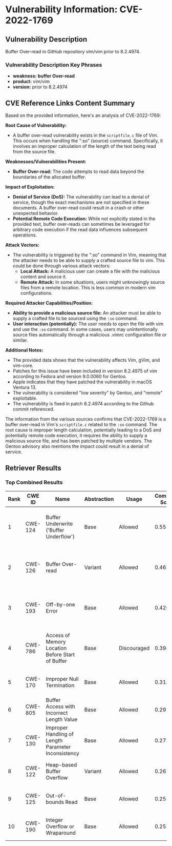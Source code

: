# Vulnerability Information: CVE-2022-1769

## Vulnerability Description
Buffer Over-read in GitHub repository vim/vim prior to 8.2.4974.

### Vulnerability Description Key Phrases
- **weakness:** **buffer Over-read**
- **product:** vim/vim
- **version:** prior to 8.2.4974

## CVE Reference Links Content Summary
Based on the provided information, here's an analysis of CVE-2022-1769:

**Root Cause of Vulnerability:**
- A buffer over-read vulnerability exists in the `scriptfile.c` file of Vim. This occurs when handling the ":so" (source) command. Specifically, it involves an improper calculation of the length of the text being read from the source file.

**Weaknesses/Vulnerabilities Present:**
- **Buffer Over-read:** The code attempts to read data beyond the boundaries of the allocated buffer.

**Impact of Exploitation:**
- **Denial of Service (DoS):** The vulnerability can lead to a denial of service, though the exact mechanisms are not specified in these documents. A buffer over-read could result in a crash or other unexpected behavior.
- **Potential Remote Code Execution:** While not explicitly stated in the provided text, buffer over-reads can sometimes be leveraged for arbitrary code execution if the read data influences subsequent operations.

**Attack Vectors:**
- The vulnerability is triggered by the ":so" command in Vim, meaning that the attacker needs to be able to supply a crafted source file to vim. This could be done through various attack vectors:
    - **Local Attack:** A malicious user can create a file with the malicious content and source it.
    - **Remote Attack:** In some situations, users might unknowingly source files from a remote location. This is less common in modern vim configurations.

**Required Attacker Capabilities/Position:**
- **Ability to provide a malicious source file:** An attacker must be able to supply a crafted file to be sourced using the `:so` command.
- **User interaction (potentially):**  The user needs to open the file with vim and use the `:so` command. In some cases, users may unintentionally source files automatically through a malicious .vimrc configuration file or similar.

**Additional Notes:**
- The provided data shows that the vulnerability affects Vim, gVim, and vim-core.
- Patches for this issue have been included in version 8.2.4975 of vim according to Fedora and version 9.0.0060 for Gentoo.
- Apple indicates that they have patched the vulnerability in macOS Ventura 13.
- The vulnerability is considered "low severity" by Gentoo, and "remote" exploitable.
- The vulnerability is fixed in patch 8.2.4974 according to the Github commit referenced.

The information from the various sources confirms that CVE-2022-1769 is a buffer over-read in Vim's `scriptfile.c` related to the `:so` command. The root cause is improper length calculation, potentially leading to a DoS and potentially remote code execution, it requires the ability to supply a malicious source file, and has been patched by multiple vendors. The Gentoo advisory also mentions the impact could result in a denial of service.

## Retriever Results

### Top Combined Results

| Rank | CWE ID | Name | Abstraction | Usage | Combined Score | Retrievers | Individual Scores |
|------|--------|------|-------------|-------|---------------|------------|-------------------|
| 1 | CWE-124 | Buffer Underwrite ('Buffer Underflow') | Base | Allowed | 0.5511 | dense, sparse, graph | dense: 0.554, sparse: 0.094, graph: 0.616 |
| 2 | CWE-126 | Buffer Over-read | Variant | Allowed | 0.4628 | dense, sparse, graph | dense: 0.560, sparse: 0.137, graph: 0.399 |
| 3 | CWE-193 | Off-by-one Error | Base | Allowed | 0.4295 | dense, sparse, graph | dense: 0.456, sparse: 0.068, graph: 0.454 |
| 4 | CWE-786 | Access of Memory Location Before Start of Buffer | Base | Discouraged | 0.3986 | dense, sparse, graph | dense: 0.544, sparse: 0.098, graph: 0.616 |
| 5 | CWE-170 | Improper Null Termination | Base | Allowed | 0.3180 | sparse, graph | sparse: 0.063, graph: 0.789 |
| 6 | CWE-805 | Buffer Access with Incorrect Length Value | Base | Allowed | 0.2975 | dense, sparse | dense: 0.512, sparse: 0.072 |
| 7 | CWE-130 | Improper Handling of Length Parameter Inconsistency | Base | Allowed | 0.2751 | dense, sparse | dense: 0.471, sparse: 0.069 |
| 8 | CWE-122 | Heap-based Buffer Overflow | Variant | Allowed | 0.2676 | dense, sparse | dense: 0.478, sparse: 0.088 |
| 9 | CWE-125 | Out-of-bounds Read | Base | Allowed | 0.2577 | dense, sparse | dense: 0.447, sparse: 0.059 |
| 10 | CWE-190 | Integer Overflow or Wraparound | Base | Allowed | 0.2570 | dense, sparse | dense: 0.448, sparse: 0.057 |

